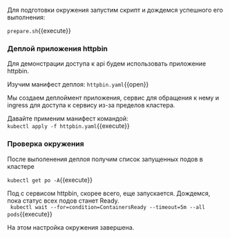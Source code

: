 Для  подготовки окружения запустим скрипт и дождемся успешного его выполнения: 

`prepare.sh`{{execute}}

### Деплой приложения httpbin
Для демонстрации доступа к api будем использовать приложение httpbin.  

Изучим манифест деплоя:
`httpbin.yaml`{{open}}

Мы создаем деплоймент приложения, сервис для обращения к нему и ingress для доступа к сервису из-за пределов кластера.

Давайте применим манифест командой:  
`kubectl apply -f httpbin.yaml`{{execute}}

### Проверка окружения
После выполенения деплоя получим список запущенных подов в кластере

`kubectl get po -A`{{execute}}

Под с сервисом httpbin, скорее всего, еще запускается. Дождемся, пока статус всех подов станет Ready.  
` kubectl wait --for=condition=ContainersReady --timeout=5m --all pods`{{execute}}  


На этом настройка окружения завершена.